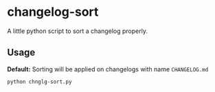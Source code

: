 # changelog-sort
A little python script to sort a changelog properly.

## Usage 

**Default:** Sorting will be applied on changelogs with name `CHANGELOG.md`

```
python chnglg-sort.py
```
